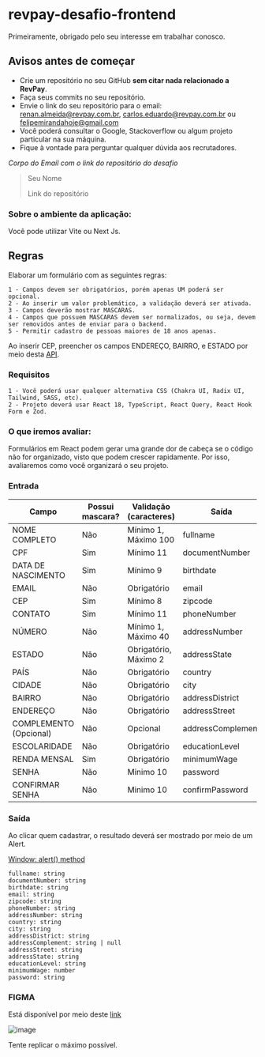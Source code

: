 # revpay-desafio-frontend

Primeiramente, obrigado pelo seu interesse em trabalhar conosco.

## Avisos antes de começar

- Crie um repositório no seu GitHub **sem citar nada relacionado a RevPay**.
- Faça seus commits no seu repositório.
- Envie o link do seu repositório para o email: renan.almeida@revpay.com.br, carlos.eduardo@revpay.com.br ou felipemirandahoje@gmail.com
- Você poderá consultar o Google, Stackoverflow ou algum projeto particular na sua máquina.
- Fique à vontade para perguntar qualquer dúvida aos recrutadores.

*Corpo do Email com o link do repositório do desafio*

>Seu Nome
>
>Link do repositório

### Sobre o ambiente da aplicação:

Você pode utilizar Vite ou Next Js.

## Regras

Elaborar um formulário com as seguintes regras:

```
1 - Campos devem ser obrigatórios, porém apenas UM poderá ser opcional.
2 - Ao inserir um valor problemático, a validação deverá ser ativada.
3 - Campos deverão mostrar MASCARAS.
4 - Campos que possuem MASCARAS devem ser normalizados, ou seja, devem ser removidos antes de enviar para o backend.
5 - Permitir cadastro de pessoas maiores de 18 anos apenas.
```
Ao inserir CEP, preencher os campos ENDEREÇO, BAIRRO, e ESTADO por meio desta [API](https://viacep.com.br/).

### Requisitos

```
1 - Você poderá usar qualquer alternativa CSS (Chakra UI, Radix UI, Tailwind, SASS, etc).
2 - Projeto deverá usar React 18, TypeScript, React Query, React Hook Form e Zod.
```

### O que iremos avaliar:

Formulários em React podem gerar uma grande dor de cabeça se o código não for organizado, visto que podem crescer
rapidamente. Por isso, avaliaremos como você organizará o seu projeto.


### Entrada

Campo   | Possui mascara? | Validação (caracteres) | Saída
--------- | ------ | -------- | -----------
NOME COMPLETO | Não | Mínimo 1, Máximo 100 | fullname
CPF | Sim | Mínimo 11 | documentNumber
DATA DE NASCIMENTO | Sim | Mínimo 9 | birthdate
EMAIL | Não | Obrigatório | email
CEP | Sim | Mínimo 8 | zipcode
CONTATO | Sim | Mínimo 11 | phoneNumber
NÚMERO | Não | Mínimo 1, Máximo 40 | addressNumber
ESTADO | Não | Obrigatório, Máximo 2 | addressState
PAÍS | Não | Obrigatório | country
CIDADE | Não | Obrigatório | city
BAIRRO | Não | Obrigatório | addressDistrict
ENDEREÇO  | Não | Obrigatório | addressStreet
COMPLEMENTO (Opcional)  | Não | Opcional | addressComplement
ESCOLARIDADE  | Não | Obrigatório | educationLevel
RENDA MENSAL | Sim | Obrigatório | minimumWage
SENHA  | Não | Minimo 10 | password
CONFIRMAR SENHA | Não | Minimo 10 | confirmPassword

### Saída

Ao clicar quem cadastrar, o resultado deverá ser mostrado por meio de um Alert.

[Window: alert() method](https://developer.mozilla.org/en-US/docs/Web/API/Window/alert)

```
fullname: string
documentNumber: string
birthdate: string
email: string
zipcode: string
phoneNumber: string
addressNumber: string
country: string
city: string
addressDistrict: string
addressComplement: string | null
addressStreet: string
addressState: string
educationLevel: string
minimumWage: number
password: string
```
### FIGMA

Está disponível por meio deste [link](https://www.figma.com/file/vETB61Hj0vmkCyEI9DpxjC/Teste-RevPay---Frontend?type=design&node-id=0%3A1&mode=design&t=HvhsfPlv5Q42Qoes-1)

![image](https://github.com/CredTechBR/revpay-desafio-frontend/assets/91689754/67a246a4-5870-45b7-a4aa-fdfacb78c63d)

Tente replicar o máximo possível.
